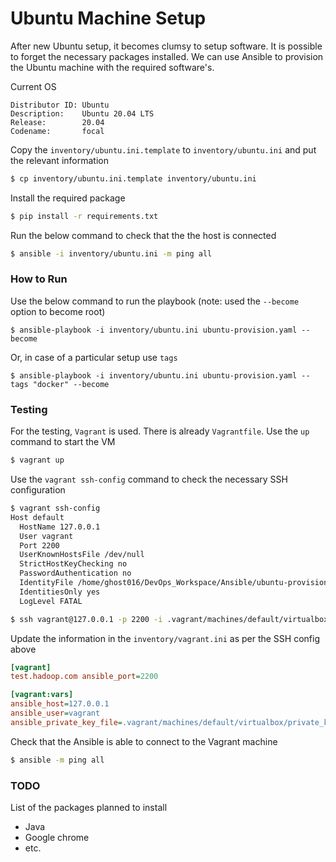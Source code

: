 # Ubuntu Machine Setup

After new Ubuntu setup, it becomes clumsy to setup software. It is possible to forget the necessary packages
installed. We can use Ansible to provision the Ubuntu machine with the required software's.

Current OS

```
Distributor ID: Ubuntu
Description:    Ubuntu 20.04 LTS
Release:        20.04
Codename:       focal
```

Copy the `inventory/ubuntu.ini.template` to `inventory/ubuntu.ini` and put the relevant information

```sh
$ cp inventory/ubuntu.ini.template inventory/ubuntu.ini
```

Install the required package

```sh
$ pip install -r requirements.txt
```

Run the below command to check that the the host is connected

```sh
$ ansible -i inventory/ubuntu.ini -m ping all
```

### How to Run

Use the below command to run the playbook (note: used the `--become` option to become root)

```
$ ansible-playbook -i inventory/ubuntu.ini ubuntu-provision.yaml --become
```

Or, in case of a particular setup use `tags`

```
$ ansible-playbook -i inventory/ubuntu.ini ubuntu-provision.yaml --tags "docker" --become
```

### Testing

For the testing, `Vagrant` is used. There is already `Vagrantfile`. Use the `up` command to start the VM

```sh
$ vagrant up
```

Use the `vagrant ssh-config` command to check the necessary SSH configuration

```sh
$ vagrant ssh-config
Host default
  HostName 127.0.0.1
  User vagrant
  Port 2200
  UserKnownHostsFile /dev/null
  StrictHostKeyChecking no
  PasswordAuthentication no
  IdentityFile /home/ghost016/DevOps_Workspace/Ansible/ubuntu-provision/.vagrant/machines/default/virtualbox/private_key
  IdentitiesOnly yes
  LogLevel FATAL

$ ssh vagrant@127.0.0.1 -p 2200 -i .vagrant/machines/default/virtualbox/private_key
```

Update the information in the `inventory/vagrant.ini` as per the SSH config above

```ini
[vagrant]
test.hadoop.com ansible_port=2200

[vagrant:vars]
ansible_host=127.0.0.1
ansible_user=vagrant
ansible_private_key_file=.vagrant/machines/default/virtualbox/private_key
```

Check that the Ansible is able to connect to the Vagrant machine

```sh
$ ansible -m ping all
```

### TODO

List of the packages planned to install

* Java
* Google chrome
* etc.
